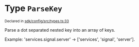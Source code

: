 # Type `ParseKey`
<sub>Declared in [sdk/config/src/types.ts:33](https://github.com/dxos/dxos/blob/d2aae6ea4/packages/sdk/config/src/types.ts#L33)</sub>


Parse a dot separated nested key into an array of keys.

Example: 'services.signal.server' -> ['services', 'signal', 'server'].




